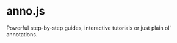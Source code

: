 anno.js
=======

Powerful step-by-step guides, interactive tutorials or just plain ol' annotations.
